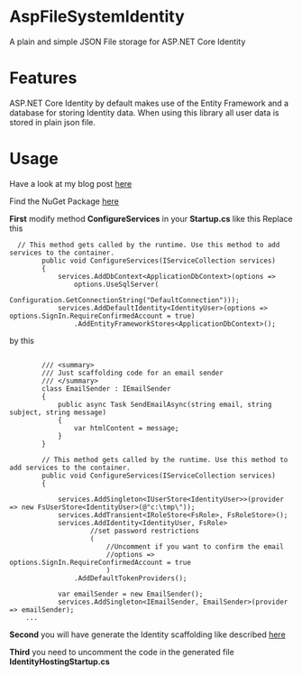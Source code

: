 # AspFileSystemIdentity
A plain and simple JSON File storage for ASP.NET Core Identity

# Features
ASP.NET Core Identity by default makes use of the Entity Framework and a database for storing Identity data. When using this library all user data is stored in plain json file.

# Usage
Have a look at my blog post [here](https://yaico.de/blog/storing-asp-net-identity-in-json-files/)

Find the NuGet Package [here](https://www.nuget.org/packages/AspNetCore.Identity.FileSystem)

**First** modify method **ConfigureServices** in your **Startup.cs** like this
Replace this
```
  // This method gets called by the runtime. Use this method to add services to the container.
        public void ConfigureServices(IServiceCollection services)
        {
            services.AddDbContext<ApplicationDbContext>(options =>
                options.UseSqlServer(
                    Configuration.GetConnectionString("DefaultConnection")));
            services.AddDefaultIdentity<IdentityUser>(options => options.SignIn.RequireConfirmedAccount = true)
                .AddEntityFrameworkStores<ApplicationDbContext>();
```

by this
                
```

        /// <summary>
        /// Just scaffolding code for an email sender
        /// </summary>
        class EmailSender : IEmailSender
        {
            public async Task SendEmailAsync(string email, string subject, string message)
            {
                var htmlContent = message;
            }
        }

        // This method gets called by the runtime. Use this method to add services to the container.
        public void ConfigureServices(IServiceCollection services)
        {

            services.AddSingleton<IUserStore<IdentityUser>>(provider => new FsUserStore<IdentityUser>(@"c:\tmp\"));
            services.AddTransient<IRoleStore<FsRole>, FsRoleStore>();
            services.AddIdentity<IdentityUser, FsRole>
                    //set password restrictions
                    (
                        //Uncomment if you want to confirm the email
                        //options => options.SignIn.RequireConfirmedAccount = true
                        )
                .AddDefaultTokenProviders();

            var emailSender = new EmailSender();
            services.AddSingleton<IEmailSender, EmailSender>(provider => emailSender);
    ...
```

**Second** you will have generate the Identity scaffolding like described [here](https://stackoverflow.com/questions/50802781/where-are-the-login-and-register-pages-in-an-aspnet-core-scaffolded-app)

**Third** you need to uncomment the code in the generated file **IdentityHostingStartup.cs**
